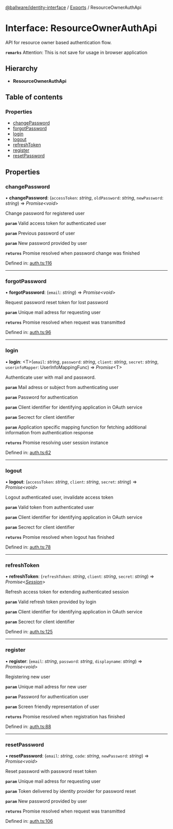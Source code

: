 [@ballware/identity-interface](../README.md) / [Exports](../modules.md) / ResourceOwnerAuthApi

# Interface: ResourceOwnerAuthApi

API for resource owner based authentication flow.

**`remarks`** 
Attention: This is not save for usage in browser application

## Hierarchy

* **ResourceOwnerAuthApi**

## Table of contents

### Properties

- [changePassword](resourceownerauthapi.md#changepassword)
- [forgotPassword](resourceownerauthapi.md#forgotpassword)
- [login](resourceownerauthapi.md#login)
- [logout](resourceownerauthapi.md#logout)
- [refreshToken](resourceownerauthapi.md#refreshtoken)
- [register](resourceownerauthapi.md#register)
- [resetPassword](resourceownerauthapi.md#resetpassword)

## Properties

### changePassword

• **changePassword**: (`accessToken`: *string*, `oldPassword`: *string*, `newPassword`: *string*) => *Promise*<*void*\>

Change password for registered user

**`param`** Valid access token for authenticated user

**`param`** Previous password of user

**`param`** New password provided by user

**`returns`** Promise resolved when password change was finished

Defined in: [auth.ts:116](https://github.com/frankball/ballware-identity-interface/blob/c681936/src/auth.ts#L116)

___

### forgotPassword

• **forgotPassword**: (`email`: *string*) => *Promise*<*void*\>

Request password reset token for lost password

**`param`** Unique mail adress for requesting user

**`returns`** Promise resolved when request was transmitted

Defined in: [auth.ts:96](https://github.com/frankball/ballware-identity-interface/blob/c681936/src/auth.ts#L96)

___

### login

• **login**: <T\>(`email`: *string*, `password`: *string*, `client`: *string*, `secret`: *string*, `userinfoMapper`: UserInfoMappingFunc) => *Promise*<T\>

Authenticate user with mail and password.

**`param`** Mail adress or subject from authenticating user

**`param`** Password for authentication

**`param`** Client identifier for identifying application in OAuth service

**`param`** Secrect for client identifier

**`param`** Application specific mapping function for fetching additional information from authentication response

**`returns`** Promise resolving user session instance

Defined in: [auth.ts:62](https://github.com/frankball/ballware-identity-interface/blob/c681936/src/auth.ts#L62)

___

### logout

• **logout**: (`accessToken`: *string*, `client`: *string*, `secret`: *string*) => *Promise*<*void*\>

Logout authenticated user, invalidate access token

**`param`** Valid token from authenticated user

**`param`** Client identifier for identifying application in OAuth service

**`param`** Secrect for client identifier

**`returns`** Promise resolved when logout has finished

Defined in: [auth.ts:78](https://github.com/frankball/ballware-identity-interface/blob/c681936/src/auth.ts#L78)

___

### refreshToken

• **refreshToken**: (`refreshToken`: *string*, `client`: *string*, `secret`: *string*) => *Promise*<[*Session*](session.md)\>

Refresh access token for extending authenticated session

**`param`** Valid refresh token provided by login

**`param`** Client identifier for identifying application in OAuth service

**`param`** Secrect for client identifier

Defined in: [auth.ts:125](https://github.com/frankball/ballware-identity-interface/blob/c681936/src/auth.ts#L125)

___

### register

• **register**: (`email`: *string*, `password`: *string*, `displayname`: *string*) => *Promise*<*void*\>

Registering new user

**`param`** Unique mail adress for new user

**`param`** Password for authentication user

**`param`** Screen friendly representation of user

**`returns`** Promise resolved when registration has finished

Defined in: [auth.ts:88](https://github.com/frankball/ballware-identity-interface/blob/c681936/src/auth.ts#L88)

___

### resetPassword

• **resetPassword**: (`email`: *string*, `code`: *string*, `newPassword`: *string*) => *Promise*<*void*\>

Reset password with password reset token

**`param`** Unique mail adress for requesting user

**`param`** Token delivered by identity provider for password reset

**`param`** New password provided by user

**`returns`** Promise resolved when request was transmitted

Defined in: [auth.ts:106](https://github.com/frankball/ballware-identity-interface/blob/c681936/src/auth.ts#L106)
